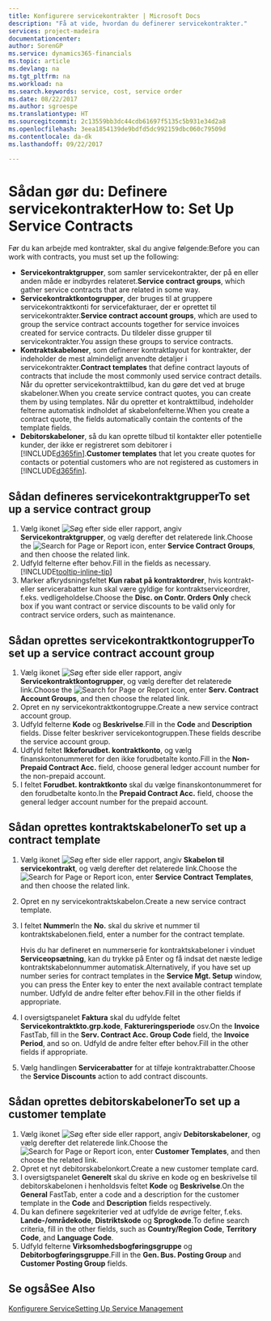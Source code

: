 ```yaml
---
title: Konfigurere servicekontrakter | Microsoft Docs
description: "Få at vide, hvordan du definerer servicekontrakter."
services: project-madeira
documentationcenter: 
author: SorenGP
ms.service: dynamics365-financials
ms.topic: article
ms.devlang: na
ms.tgt_pltfrm: na
ms.workload: na
ms.search.keywords: service, cost, service order
ms.date: 08/22/2017
ms.author: sgroespe
ms.translationtype: HT
ms.sourcegitcommit: 2c13559bb3dc44cdb61697f5135c5b931e34d2a8
ms.openlocfilehash: 3eea1854139de9bdfd5dc992159dbc060c79509d
ms.contentlocale: da-dk
ms.lasthandoff: 09/22/2017

---
```


# <a name="how-to-set-up-service-contracts"></a><span data-ttu-id="63bcb-103">Sådan gør du: Definere servicekontrakter</span><span class="sxs-lookup"><span data-stu-id="63bcb-103">How to: Set Up Service Contracts</span></span>
<span data-ttu-id="63bcb-104">Før du kan arbejde med kontrakter, skal du angive følgende:</span><span class="sxs-lookup"><span data-stu-id="63bcb-104">Before you can work with contracts, you must set up the following:</span></span> 

* <span data-ttu-id="63bcb-105">**Servicekontraktgrupper**, som samler servicekontrakter, der på en eller anden måde er indbyrdes relateret.</span><span class="sxs-lookup"><span data-stu-id="63bcb-105">**Service contract groups**, which gather service contracts that are related in some way.</span></span>
* <span data-ttu-id="63bcb-106">**Servicekontraktkontogrupper**, der bruges til at gruppere servicekontraktkonti for servicefakturaer, der er oprettet til servicekontrakter.</span><span class="sxs-lookup"><span data-stu-id="63bcb-106">**Service contract account groups**, which are used to group the service contract accounts together for service invoices created for service contracts.</span></span> <span data-ttu-id="63bcb-107">Du tildeler disse grupper til servicekontrakter.</span><span class="sxs-lookup"><span data-stu-id="63bcb-107">You assign these groups to service contracts.</span></span>  
* <span data-ttu-id="63bcb-108">**Kontraktskabeloner**, som definerer kontraktlayout for kontrakter, der indeholder de mest almindeligt anvendte detaljer i servicekontrakter.</span><span class="sxs-lookup"><span data-stu-id="63bcb-108">**Contract templates** that define contract layouts of contracts that include the most commonly used service contract details.</span></span> <span data-ttu-id="63bcb-109">Når du opretter servicekontrakttilbud, kan du gøre det ved at bruge skabeloner.</span><span class="sxs-lookup"><span data-stu-id="63bcb-109">When you create service contract quotes, you can create them by using templates.</span></span> <span data-ttu-id="63bcb-110">Når du opretter et kontrakttilbud, indeholder felterne automatisk indholdet af skabelonfelterne.</span><span class="sxs-lookup"><span data-stu-id="63bcb-110">When you create a contract quote, the fields automatically contain the contents of the template fields.</span></span>
* <span data-ttu-id="63bcb-111">**Debitorskabeloner**, så du kan oprette tilbud til kontakter eller potentielle kunder, der ikke er registreret som debitorer i [!INCLUDE[d365fin](includes/d365fin_md.md)].</span><span class="sxs-lookup"><span data-stu-id="63bcb-111">**Customer templates** that let you create quotes for contacts or potential customers who are not registered as customers in [!INCLUDE[d365fin](includes/d365fin_md.md)].</span></span>  

## <a name="to-set-up-a-service-contract-group"></a><span data-ttu-id="63bcb-112">Sådan defineres servicekontraktgrupper</span><span class="sxs-lookup"><span data-stu-id="63bcb-112">To set up a service contract group</span></span>  
1. <span data-ttu-id="63bcb-113">Vælg ikonet ![Søg efter side eller rapport](media/ui-search/search_small.png "Ikonet Søg efter side eller rapport"), angiv **Servicekontraktgrupper**, og vælg derefter det relaterede link.</span><span class="sxs-lookup"><span data-stu-id="63bcb-113">Choose the ![Search for Page or Report](media/ui-search/search_small.png "Search for Page or Report icon") icon, enter **Service Contract Groups**, and then choose the related link.</span></span>  
2. <span data-ttu-id="63bcb-114">Udfyld felterne efter behov.</span><span class="sxs-lookup"><span data-stu-id="63bcb-114">Fill in the fields as necessary.</span></span> [!INCLUDE[tooltip-inline-tip](includes/tooltip-inline-tip_md.md)]
3. <span data-ttu-id="63bcb-115">Marker afkrydsningsfeltet **Kun rabat på kontraktordrer**, hvis kontrakt- eller servicerabatter kun skal være gyldige for kontraktserviceordrer, f.eks. vedligeholdelse.</span><span class="sxs-lookup"><span data-stu-id="63bcb-115">Choose the **Disc. on Contr. Orders Only** check box if you want contract or service discounts to be valid only for contract service orders, such as maintenance.</span></span>  

## <a name="to-set-up-a-service-contract-account-group"></a><span data-ttu-id="63bcb-116">Sådan oprettes servicekontraktkontogrupper</span><span class="sxs-lookup"><span data-stu-id="63bcb-116">To set up a service contract account group</span></span>  
1. <span data-ttu-id="63bcb-117">Vælg ikonet ![Søg efter side eller rapport](media/ui-search/search_small.png "Ikonet Søg efter side eller rapport"), angiv **Servicekontraktkontogrupper**, og vælg derefter det relaterede link.</span><span class="sxs-lookup"><span data-stu-id="63bcb-117">Choose the ![Search for Page or Report](media/ui-search/search_small.png "Search for Page or Report icon") icon, enter **Serv. Contract Account Groups**, and then choose the related link.</span></span>  
2. <span data-ttu-id="63bcb-118">Opret en ny servicekontraktkontogruppe.</span><span class="sxs-lookup"><span data-stu-id="63bcb-118">Create a new service contract account group.</span></span>   
3. <span data-ttu-id="63bcb-119">Udfyld felterne **Kode** og **Beskrivelse**.</span><span class="sxs-lookup"><span data-stu-id="63bcb-119">Fill in the **Code** and **Description** fields.</span></span> <span data-ttu-id="63bcb-120">Disse felter beskriver servicekontogruppen.</span><span class="sxs-lookup"><span data-stu-id="63bcb-120">These fields describe the service account group.</span></span>  
4. <span data-ttu-id="63bcb-121">Udfyld feltet **Ikkeforudbet. kontraktkonto**, og vælg finanskontonummeret for den ikke forudbetalte konto.</span><span class="sxs-lookup"><span data-stu-id="63bcb-121">Fill in the **Non-Prepaid Contract Acc.** field, choose general ledger account number for the non-prepaid account.</span></span>  
5. <span data-ttu-id="63bcb-122">I feltet **Forudbet. kontraktkonto** skal du vælge finanskontonummeret for den forudbetalte konto.</span><span class="sxs-lookup"><span data-stu-id="63bcb-122">In the **Prepaid Contract Acc.** field, choose the general ledger account number for the prepaid account.</span></span>  

## <a name="to-set-up-a-contract-template"></a><span data-ttu-id="63bcb-123">Sådan oprettes kontraktskabeloner</span><span class="sxs-lookup"><span data-stu-id="63bcb-123">To set up a contract template</span></span>  
1. <span data-ttu-id="63bcb-124">Vælg ikonet ![Søg efter side eller rapport](media/ui-search/search_small.png "Ikonet Søg efter side eller rapport"), angiv **Skabelon til servicekontrakt**, og vælg derefter det relaterede link.</span><span class="sxs-lookup"><span data-stu-id="63bcb-124">Choose the ![Search for Page or Report](media/ui-search/search_small.png "Search for Page or Report icon") icon, enter **Service Contract Templates**, and then choose the related link.</span></span>  
2. <span data-ttu-id="63bcb-125">Opret en ny servicekontraktskabelon.</span><span class="sxs-lookup"><span data-stu-id="63bcb-125">Create a new service contract template.</span></span>  
3. <span data-ttu-id="63bcb-126">I feltet **Nummer**</span><span class="sxs-lookup"><span data-stu-id="63bcb-126">In the **No.**</span></span> <span data-ttu-id="63bcb-127">skal du skrive et nummer til kontraktskabelonen.</span><span class="sxs-lookup"><span data-stu-id="63bcb-127">field, enter a number for the contract template.</span></span>  
  
     <span data-ttu-id="63bcb-128">Hvis du har defineret en nummerserie for kontraktskabeloner i vinduet **Serviceopsætning**, kan du trykke på Enter og få indsat det næste ledige kontraktskabelonnummer automatisk.</span><span class="sxs-lookup"><span data-stu-id="63bcb-128">Alternatively, if you have set up number series for contract templates in the **Service Mgt. Setup** window, you can press the Enter key to enter the next available contract template number.</span></span> <span data-ttu-id="63bcb-129">Udfyld de andre felter efter behov.</span><span class="sxs-lookup"><span data-stu-id="63bcb-129">Fill in the other fields if appropriate.</span></span>  
  
4. <span data-ttu-id="63bcb-130">I oversigtspanelet **Faktura** skal du udfylde feltet **Servicekontraktkto.grp.kode**, **Faktureringsperiode** osv.</span><span class="sxs-lookup"><span data-stu-id="63bcb-130">On the **Invoice** FastTab, fill in the **Serv. Contract Acc. Group Code** field, the **Invoice Period**, and so on.</span></span> <span data-ttu-id="63bcb-131">Udfyld de andre felter efter behov.</span><span class="sxs-lookup"><span data-stu-id="63bcb-131">Fill in the other fields if appropriate.</span></span>  
5. <span data-ttu-id="63bcb-132">Vælg handlingen **Servicerabatter** for at tilføje kontraktrabatter.</span><span class="sxs-lookup"><span data-stu-id="63bcb-132">Choose the **Service Discounts** action to add contract discounts.</span></span>  

## <a name="to-set-up-a-customer-template"></a><span data-ttu-id="63bcb-133">Sådan oprettes debitorskabeloner</span><span class="sxs-lookup"><span data-stu-id="63bcb-133">To set up a customer template</span></span>  
1. <span data-ttu-id="63bcb-134">Vælg ikonet ![Søg efter side eller rapport](media/ui-search/search_small.png "Ikonet Søg efter side eller rapport"), angiv **Debitorskabeloner**, og vælg derefter det relaterede link.</span><span class="sxs-lookup"><span data-stu-id="63bcb-134">Choose the ![Search for Page or Report](media/ui-search/search_small.png "Search for Page or Report icon") icon, enter **Customer Templates**, and then choose the related link.</span></span>  
2. <span data-ttu-id="63bcb-135">Opret et nyt debitorskabelonkort.</span><span class="sxs-lookup"><span data-stu-id="63bcb-135">Create a new customer template card.</span></span>  
3. <span data-ttu-id="63bcb-136">I oversigtspanelet **Generelt** skal du skrive en kode og en beskrivelse til debitorskabelonen i henholdsvis feltet **Kode** og **Beskrivelse**.</span><span class="sxs-lookup"><span data-stu-id="63bcb-136">On the **General** FastTab, enter a code and a description for the customer template in the **Code** and **Description** fields respectively.</span></span> 
4. <span data-ttu-id="63bcb-137">Du kan definere søgekriterier ved at udfylde de øvrige felter, f.eks. **Lande-/områdekode**, **Distriktskode** og **Sprogkode**.</span><span class="sxs-lookup"><span data-stu-id="63bcb-137">To define search criteria, fill in the other fields, such as **Country/Region Code**, **Territory Code**, and **Language Code**.</span></span>  
5. <span data-ttu-id="63bcb-138">Udfyld felterne **Virksomhedsbogføringsgruppe** og **Debitorbogføringsgruppe**.</span><span class="sxs-lookup"><span data-stu-id="63bcb-138">Fill in the **Gen. Bus. Posting Group** and **Customer Posting Group** fields.</span></span>  

## <a name="see-also"></a><span data-ttu-id="63bcb-139">Se også</span><span class="sxs-lookup"><span data-stu-id="63bcb-139">See Also</span></span>
[<span data-ttu-id="63bcb-140">Konfigurere Service</span><span class="sxs-lookup"><span data-stu-id="63bcb-140">Setting Up Service Management</span></span>](service-setup-service.md)
